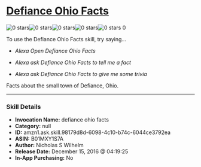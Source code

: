 # [Defiance Ohio Facts](http://alexa.amazon.com/#skills/amzn1.ask.skill.98179d8d-6098-4c10-b74c-6044ce3792ea)
![0 stars](../../images/ic_star_border_black_18dp_1x.png)![0 stars](../../images/ic_star_border_black_18dp_1x.png)![0 stars](../../images/ic_star_border_black_18dp_1x.png)![0 stars](../../images/ic_star_border_black_18dp_1x.png)![0 stars](../../images/ic_star_border_black_18dp_1x.png) 0

To use the Defiance Ohio Facts skill, try saying...

* *Alexa Open Defiance Ohio Facts*

* *Alexa ask Defiance Ohio Facts to tell me a fact*

* *Alexa ask Defiance Ohio Facts to give me some trivia*

Facts about the small town of Defiance, Ohio.

***

### Skill Details

* **Invocation Name:** defiance ohio facts
* **Category:** null
* **ID:** amzn1.ask.skill.98179d8d-6098-4c10-b74c-6044ce3792ea
* **ASIN:** B01MXY1S7A
* **Author:** Nicholas S Wilhelm
* **Release Date:** December 15, 2016 @ 04:19:25
* **In-App Purchasing:** No
